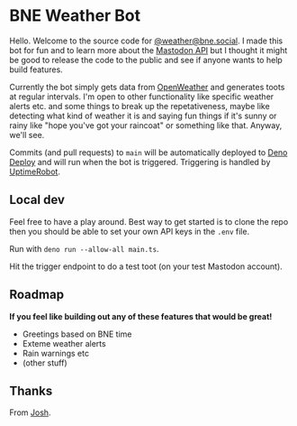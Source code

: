 # BNE Weather Bot

Hello. Welcome to the source code for [@weather@bne.social](https://bne.social/@weather). I made this bot for fun and to learn more about the [Mastodon API](https://docs.joinmastodon.org/api/) but I thought it might be good to release the code to the public and see if anyone wants to help build features.

Currently the bot simply gets data from [OpenWeather](https://openweathermap.org/) and generates toots at regular intervals. I'm open to other functionality like specific weather alerts etc. and some things to break up the repetativeness, maybe like detecting what kind of weather it is and saying fun things if it's sunny or rainy like "hope you've got your raincoat" or something like that. Anyway, we'll see.

Commits (and pull requests) to `main` will be automatically deployed to [Deno Deploy](https://deno.com/deploy) and will run when the bot is triggered. Triggering is handled by [UptimeRobot](https://uptimerobot.com/).

## Local dev

Feel free to have a play around. Best way to get started is to clone the repo then you should be able to set your own API keys in the `.env` file.

Run with `deno run --allow-all main.ts`.

Hit the trigger endpoint to do a test toot (on your test Mastodon account).

## Roadmap

**If you feel like building out any of these features that would be great!**

* Greetings based on BNE time
* Exteme weather alerts
* Rain warnings etc
* (other stuff)

## Thanks

From [Josh](https://bne.social/@phocks).
